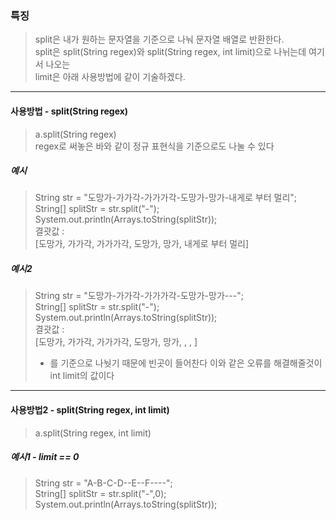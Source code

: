 ### 특징
> split은 내가 원하는 문자열을 기준으로 나눠 문자열 배열로 반환한다.  
> split은 split(String regex)와 split(String regex, int limit)으로 나뉘는데 여기서 나오는  
> limit은 아래 사용방법에 같이 기술하겠다.  

---

#### 사용방법 - split(String regex)
> a.split(String regex)  
> regex로 써놓은 바와 같이 정규 표현식을 기준으로도 나눌 수 있다

##### 예시
> String str = "도망가-가가각-가가가각-도망가-망가-내게로 부터 멀리";  
> String[] splitStr = str.split("-");  
> System.out.println(Arrays.toString(splitStr));  
> 결괏값 :   
> \[도망가, 가가각, 가가가각, 도망가, 망가, 내게로 부터 멀리]  

##### 예시2
> String str = "도망가-가가각-가가가각-도망가-망가---";  
> String[] splitStr = str.split("-");  
> System.out.println(Arrays.toString(splitStr));  
> 결괏값 :   
> \[도망가, 가가각, 가가가각, 도망가, 망가, , , ]  
> - 를 기준으로 나눳기 때문에 빈곳이 들어찬다 이와 같은 오류를 해결해줄것이  
> int limit의 값이다  

---
#### 사용방법2 - split(String regex, int limit)
> a.split(String regex, int limit)

##### 예시1 - limit \== 0
> String str = "A-B-C-D--E--F----";  
> String[] splitStr = str.split("-",0);  
> System.out.println(Arrays.toString(splitStr));  




 
